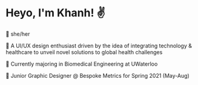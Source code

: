 # Heyo, I'm Khanh! :v:

<!--
**bxokhxnhle/bxokhxnhle** is a ✨ _special_ ✨ repository because its `README.md` (this file) appears on your GitHub profile.

Here are some ideas to get you started:

-->
:seedling: she/her

:cactus: A UI/UX design enthusiast driven by the idea of integrating technology & healthcare to unveil novel solutions to global health challenges

🦾 Currently majoring in Biomedical Engineering at UWaterloo 

:milky_way: Junior Graphic Designer @ Bespoke Metrics for Spring 2021 (May-Aug)
